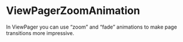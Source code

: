 # ViewPagerZoomAnimation
 In ViewPager you can use “zoom” and “fade” animations to make page transitions more impressive. 

